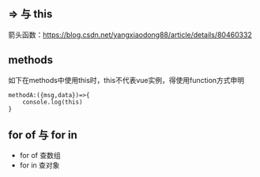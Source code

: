 ## => 与 this
箭头函数：https://blog.csdn.net/yangxiaodong88/article/details/80460332

## methods
如下在methods中使用this时，this不代表vue实例，得使用function方式申明
```
methodA:({msg,data})=>{
	console.log(this)
}
```

## for of 与 for in
- for of 查数组
- for in 查对象

